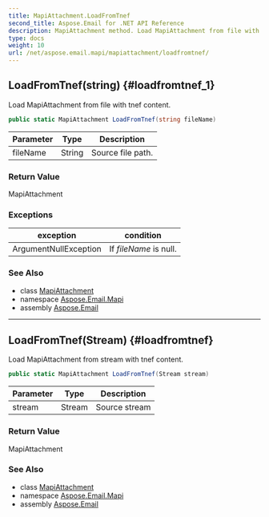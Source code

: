 ```yaml
---
title: MapiAttachment.LoadFromTnef
second_title: Aspose.Email for .NET API Reference
description: MapiAttachment method. Load MapiAttachment from file with tnef content
type: docs
weight: 10
url: /net/aspose.email.mapi/mapiattachment/loadfromtnef/
---
```

## LoadFromTnef(string) {#loadfromtnef_1}

Load MapiAttachment from file with tnef content.

```csharp
public static MapiAttachment LoadFromTnef(string fileName)
```

| Parameter | Type | Description |
| --- | --- | --- |
| fileName | String | Source file path. |

### Return Value

MapiAttachment

### Exceptions

| exception | condition |
| --- | --- |
| ArgumentNullException | If *fileName* is null. |

### See Also

* class [MapiAttachment](../)
* namespace [Aspose.Email.Mapi](../../mapiattachment/)
* assembly [Aspose.Email](../../../)

---

## LoadFromTnef(Stream) {#loadfromtnef}

Load MapiAttachment from stream with tnef content.

```csharp
public static MapiAttachment LoadFromTnef(Stream stream)
```

| Parameter | Type | Description |
| --- | --- | --- |
| stream | Stream | Source stream |

### Return Value

MapiAttachment

### See Also

* class [MapiAttachment](../)
* namespace [Aspose.Email.Mapi](../../mapiattachment/)
* assembly [Aspose.Email](../../../)


